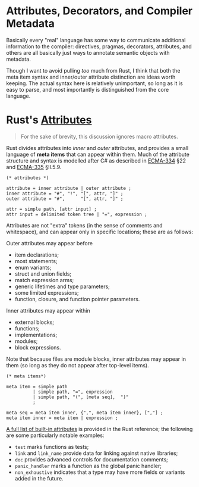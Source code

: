 # Attributes, Decorators, and Compiler Metadata
Basically every "real" language has some way to communicate additional information to the compiler: directives, pragmas, decorators, attributes, and others are all basically just ways to annotate semantic objects with metadata.

Though I want to avoid pulling _too_ much from Rust, I think that both the meta item syntax and inner/outer attribute distinction are ideas worth keeping. The actual syntax here is relatively unimportant, so long as it is easy to parse, and most importantly is distinguished from the core language.

# Rust's [Attributes](https://doc.rust-lang.org/stable/reference/attributes.html)
> For the sake of brevity, this discussion ignores macro attributes.

Rust divides attributes into _inner_ and _outer_ attributes, and provides a small language of **meta items** that can appear within them. Much of the attribute structure and syntax is modelled after C# as described in [ECMA-334](https://ecma-international.org/publications-and-standards/standards/ecma-334/) §22 and [ECMA-335](https://ecma-international.org/publications-and-standards/standards/ecma-335/) §II.5.9.

```ebnf
(* attributes *)

attribute = inner attribute | outer attribute ;
inner attribute = "#", "!", "[", attr, "]" ;
outer attribute = "#",      "[", attr, "]" ;

attr = simple path, [attr input] ;
attr input = delimited token tree | "=", expression ;
```

Attributes are not "extra" tokens (in the sense of comments and whitespace), and can appear only in specific locations; these are as follows:

Outer attributes may appear before
- item declarations;
- most statements;
- enum variants;
- struct and union fields;
- match expression arms;
- generic lifetimes and type parameters;
- some limited expressions;
- function, closure, and function pointer parameters.

Inner attributes may appear within
- external blocks;
- functions;
- implementations;
- modules;
- block expressions.

Note that because files are module blocks, inner attributes may appear in them (so long as they do not appear after top-level items).

```ebnf
(* meta items*)

meta item = simple path 
          | simple path, "=", expression
          | simple path, "(", [meta seq],  ")"
          ;

meta seq = meta item inner, {",", meta item inner}, [","] ;
meta item inner = meta item | expression ;
```

[A full list of built-in attributes](https://doc.rust-lang.org/stable/reference/attributes.html#built-in-attributes-index) is provided in the Rust reference; the following are some particularly notable examples:

- `test` marks functions as tests;
- `link` and `link_name` provide data for linking against native libraries;
- `doc` provides advanced controls for documentation comments;
- `panic_handler` marks a function as the global panic handler;
- `non_exhaustive` indicates that a type may have more fields or variants added in the future.
